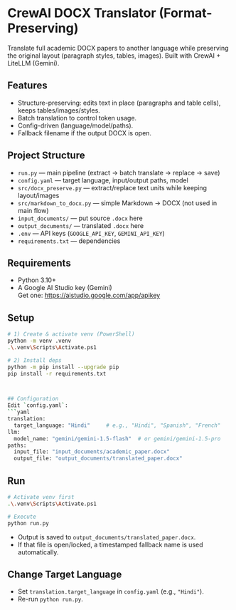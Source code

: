 # CrewAI DOCX Translator (Format-Preserving)

Translate full academic DOCX papers to another language while preserving the original layout (paragraph styles, tables, images). Built with CrewAI + LiteLLM (Gemini).

## Features
- Structure-preserving: edits text in place (paragraphs and table cells), keeps tables/images/styles.
- Batch translation to control token usage.
- Config-driven (language/model/paths).
- Fallback filename if the output DOCX is open.

## Project Structure
- `run.py` — main pipeline (extract → batch translate → replace → save)
- `config.yaml` — target language, input/output paths, model
- `src/docx_preserve.py` — extract/replace text units while keeping layout/images
- `src/markdown_to_docx.py` — simple Markdown → DOCX (not used in main flow)
- `input_documents/` — put source `.docx` here
- `output_documents/` — translated `.docx` here
- `.env` — API keys (`GOOGLE_API_KEY`, `GEMINI_API_KEY`)
- `requirements.txt` — dependencies

## Requirements
- Python 3.10+
- A Google AI Studio key (Gemini)  
  Get one: https://aistudio.google.com/app/apikey

## Setup
```bash
# 1) Create & activate venv (PowerShell)
python -m venv .venv
.\.venv\Scripts\Activate.ps1

# 2) Install deps
python -m pip install --upgrade pip
pip install -r requirements.txt



## Configuration
Edit `config.yaml`:
```yaml
translation:
  target_language: "Hindi"     # e.g., "Hindi", "Spanish", "French"
llm:
  model_name: "gemini/gemini-1.5-flash"  # or gemini/gemini-1.5-pro
paths:
  input_file: "input_documents/academic_paper.docx"
  output_file: "output_documents/translated_paper.docx"
```

## Run
```bash
# Activate venv first
.\.venv\Scripts\Activate.ps1

# Execute
python run.py
```
- Output is saved to `output_documents/translated_paper.docx`.
- If that file is open/locked, a timestamped fallback name is used automatically.

## Change Target Language
- Set `translation.target_language` in `config.yaml` (e.g., `"Hindi"`).
- Re-run `python run.py`.

